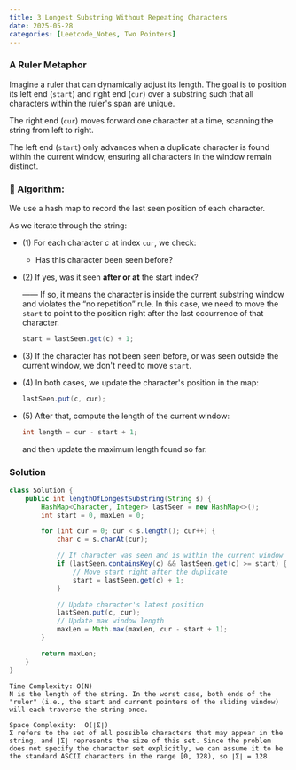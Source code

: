 ```yaml
---
title: 3 Longest Substring Without Repeating Characters
date: 2025-05-28
categories: [Leetcode_Notes, Two Pointers]
---
```

### A Ruler Metaphor
Imagine a ruler that can dynamically adjust its length. The goal is to position its left end (```start```) and right end (```cur```) over a substring such that all characters within the ruler's span are unique.

The right end (```cur```) moves forward one character at a time, scanning the string from left to right.

The left end (```start```) only advances when a duplicate character is found within the current window, ensuring all characters in the window remain distinct.


### 📌 Algorithm:
We use a hash map to record the last seen position of each character.

As we iterate through the string: 
- (1) For each character *c* at index ```cur```, we check:
  - Has this character been seen before?

- (2) If yes, was it seen **after or at** the start index? 
  
  —— If so, it means the character is inside the current substring window and violates the “no repetition” rule. In this case, we need to move the ```start``` to point to the position right after the last occurrence of that character.
    ```java 
    start = lastSeen.get(c) + 1; 
    ```
- (3) If the character has not been seen before, or was seen outside the current window, we don't need to move ```start```.
- (4) In both cases, we update the character's position in the map:
  ```java
  lastSeen.put(c, cur);
  ```
- (5) After that, compute the length of the current window:
  ```java
  int length = cur - start + 1;
  ```
  and then update the maximum length found so far.

### Solution
```java
class Solution {
    public int lengthOfLongestSubstring(String s) {
        HashMap<Character, Integer> lastSeen = new HashMap<>();
        int start = 0, maxLen = 0;

        for (int cur = 0; cur < s.length(); cur++) {
            char c = s.charAt(cur);

            // If character was seen and is within the current window
            if (lastSeen.containsKey(c) && lastSeen.get(c) >= start) {
                // Move start right after the duplicate
                start = lastSeen.get(c) + 1; 
            }

            // Update character's latest position
            lastSeen.put(c, cur); 
            // Update max window length
            maxLen = Math.max(maxLen, cur - start + 1); 
        }

        return maxLen;
    }
}
```

```
Time Complexity: O(N)
N is the length of the string. In the worst case, both ends of the "ruler" (i.e., the start and current pointers of the sliding window) will each traverse the string once.

Space Complexity:  O(∣Σ∣)
Σ refers to the set of all possible characters that may appear in the string, and ∣Σ∣ represents the size of this set. Since the problem does not specify the character set explicitly, we can assume it to be the standard ASCII characters in the range [0, 128), so ∣Σ∣ = 128.
```